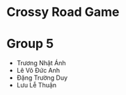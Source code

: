 # Crossy Road Game
# Group 5
  + Trương Nhật Ánh
  + Lê Võ Đức Anh
  + Đặng Trường Duy
  + Lưu Lễ Thuận
